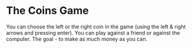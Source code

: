 # The Coins Game
You can choose the left or the right coin in the game (using the left & right arrows and pressing enter).
You can play against a friend or against the computer.
The goal - to make as much money as you can.
